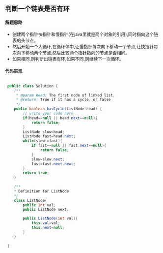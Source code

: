 ## 判断一个链表是否有环
#### 解题思路

- 创建两个指针快指针和慢指针(在java里就是两个对象的引用),同时指向这个链表的头节点。
- 然后开始一个大循环,在循环体中,让慢指针每次向下移动一个节点,让快指针每次向下移动两个节点,然后比较两个指针指向的节点是否相同。
- 如果相同,则判断出链表有环,如果不同,则继续下一次循环。


#### 代码实现
```java

 public class Solution {
    /**
     * @param head: The first node of linked list.
     * @return: True if it has a cycle, or false
     */
    public boolean hasCycle(ListNode head) {
        // write your code here
        if(head==null || head.next==null){
            return false;
        }
        ListNode slow=head;
        ListNode fast=head.next;
        while(slow!=fast){
            if(fast==null || fast.next==null){
                return false;
            }
            slow=slow.next;
            fast=fast.next.next;
        }
        return true;
    }
    
    /**
    * Definition for ListNode
    */
    class ListNode{
        public int val;
        public ListNode next;

        public ListNode(int val){
            this.val=val;
            this.next=null;
        }
    }
    
 }   
    
        
```